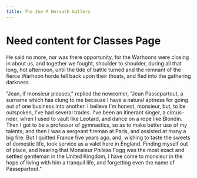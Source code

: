 ```yaml
---
title: The Joe M Horvath Gallery
---
```


# Need content for Classes Page

He said no more, nor was there opportunity, for the Warhoons were closing in about us, and together we fought, shoulder to shoulder, during all that long, hot afternoon, until the tide of battle turned and the remnant of the fierce Warhoon horde fell back upon their thoats, and fled into the gathering darkness.

"Jean, if monsieur pleases," replied the newcomer, "Jean Passepartout, a surname which has clung to me because I have a natural aptness for going out of one business into another. I believe I'm honest, monsieur, but, to be outspoken, I've had several trades. I've been an itinerant singer, a circus-rider, when I used to vault like Leotard, and dance on a rope like Blondin. Then I got to be a professor of gymnastics, so as to make better use of my talents; and then I was a sergeant fireman at Paris, and assisted at many a big fire. But I quitted France five years ago, and, wishing to taste the sweets of domestic life, took service as a valet here in England. Finding myself out of place, and hearing that Monsieur Phileas Fogg was the most exact and settled gentleman in the United Kingdom, I have come to monsieur in the hope of living with him a tranquil life, and forgetting even the name of Passepartout."
